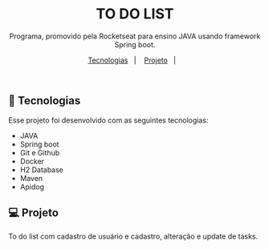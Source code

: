<h1 align="center"> TO DO LIST </h1>

<p align="center">
Programa, promovido pela Rocketseat para ensino JAVA usando framework Spring boot.
</p>

<p align="center">
  <a href="#-tecnologias">Tecnologias</a>&nbsp;&nbsp;&nbsp;|&nbsp;&nbsp;&nbsp;
  <a href="#-projeto">Projeto</a>&nbsp;&nbsp;&nbsp;|&nbsp;&nbsp;&nbsp;
</p>

<br>

## 🚀 Tecnologias

Esse projeto foi desenvolvido com as seguintes tecnologias:

- JAVA
- Spring boot
- Git e Github
- Docker
- H2 Database
- Maven
- Apidog


## 💻 Projeto

To do list com cadastro de usuário e  cadastro, alteração e update de tasks.


